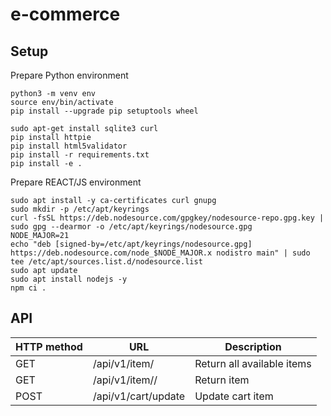 # e-commerce

## Setup
Prepare Python environment
```
python3 -m venv env
source env/bin/activate
pip install --upgrade pip setuptools wheel

sudo apt-get install sqlite3 curl
pip install httpie
pip install html5validator
pip install -r requirements.txt
pip install -e .
```

Prepare REACT/JS environment
```
sudo apt install -y ca-certificates curl gnupg
sudo mkdir -p /etc/apt/keyrings
curl -fsSL https://deb.nodesource.com/gpgkey/nodesource-repo.gpg.key | sudo gpg --dearmor -o /etc/apt/keyrings/nodesource.gpg
NODE_MAJOR=21
echo "deb [signed-by=/etc/apt/keyrings/nodesource.gpg] https://deb.nodesource.com/node_$NODE_MAJOR.x nodistro main" | sudo tee /etc/apt/sources.list.d/nodesource.list
sudo apt update
sudo apt install nodejs -y
npm ci .
```

## API
| HTTP method | URL | Description |
|----------|----------|----------|
| GET | /api/v1/item/ | Return all available items |
| GET | /api/v1/item/<id>/ | Return item <id> |
| POST | /api/v1/cart/update | Update cart item |